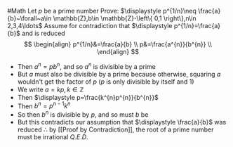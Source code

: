 #Math 
Let $\displaystyle p$ be a prime number
Prove: $\displaystyle p^{1/n}\neq \frac{a}{b}~\forall~a\in \mathbb{Z},b\in \mathbb{Z}-\left\{ 0,1 \right\},n\in 2,3,4\ldots$
Assume for contradiction that $\displaystyle  p^{1/n}=\frac{a}{b}$ and is reduced
$$
\begin{align}
p^{1/n}&=\frac{a}{b} \\
p&=\frac{a^{n}}{b^{n}} \\
\end{align}
$$
* Then $\displaystyle a^{n}=pb^{n}$, and so $\displaystyle a^{n}$ is divisible by a prime
* But $\displaystyle a$ must also be divisible by a prime because otherwise, squaring $\displaystyle a$ wouldn't get the factor of $\displaystyle p$ ($\displaystyle p$ is only divisible by itself and $\displaystyle 1$)
* We write $\displaystyle a=kp,k\in \mathbb{Z}$
* Then $\displaystyle p=\frac{k^{n}p^{n}}{b^{n}}$
* Then $\displaystyle b^{n}=p^{n-1}k^{n}$
* So then $\displaystyle b^{n}$ is divisible by $\displaystyle p$, and so must $\displaystyle b$ be
* But this contradicts our assumption that $\displaystyle \frac{a}{b}$ was reduced
$\displaystyle \therefore$ by [[Proof by Contradiction]], the root of a prime number must be irrational
$\displaystyle Q.E.D.$
